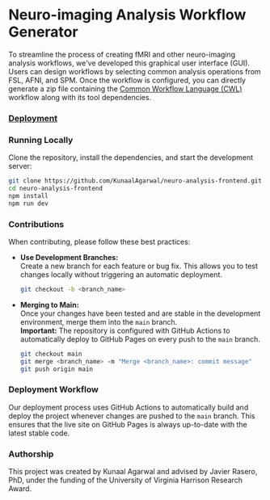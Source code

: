 # Neuro-imaging Analysis Workflow Generator

To streamline the process of creating fMRI and other neuro-imaging analysis workflows, we've developed this graphical user interface (GUI). Users can design workflows by selecting common analysis operations from FSL, AFNI, and SPM. Once the workflow is configured, you can directly generate a zip file containing the [Common Workflow Language (CWL)](https://www.commonwl.org/user_guide/introduction/index.html) workflow along with its tool dependencies.

### [Deployment](https://kunaalagarwal.github.io/neuro-analysis-frontend/)

### Running Locally

Clone the repository, install the dependencies, and start the development server:

```bash
git clone https://github.com/KunaalAgarwal/neuro-analysis-frontend.git
cd neuro-analysis-frontend
npm install
npm run dev
```

### Contributions

When contributing, please follow these best practices:

- **Use Development Branches:**  
  Create a new branch for each feature or bug fix. This allows you to test changes locally without triggering an automatic deployment.

  ```bash
  git checkout -b <branch_name>
  ```

- **Merging to Main:**  
  Once your changes have been tested and are stable in the development environment, merge them into the `main` branch.  
  **Important:** The repository is configured with GitHub Actions to automatically deploy to GitHub Pages on every push to the `main` branch.
  ```bash
  git checkout main
  git merge <branch_name> -m "Merge <branch_name>: commit message"
  git push origin main
  ```

### Deployment Workflow

Our deployment process uses GitHub Actions to automatically build and deploy the project whenever changes are pushed to the `main` branch. This ensures that the live site on GitHub Pages is always up-to-date with the latest stable code.

### Authorship

This project was created by Kunaal Agarwal and advised by Javier Rasero, PhD, under the funding of the University of Virginia Harrison Research Award.
